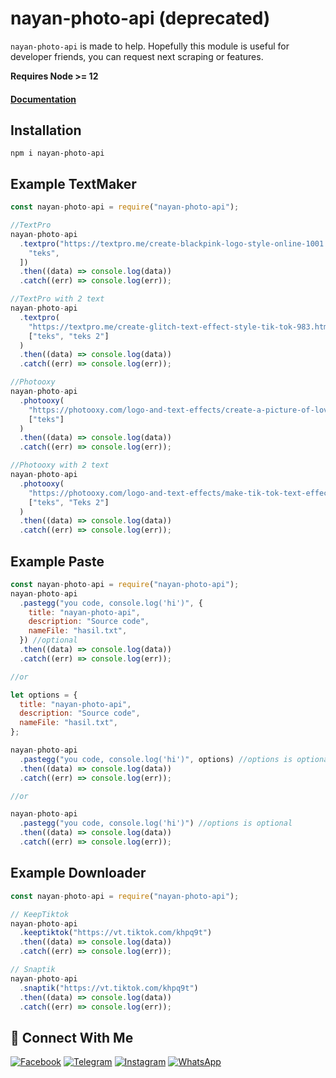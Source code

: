 # nayan-photo-api (deprecated)

`nayan-photo-api` is made to help. Hopefully this module is useful for developer friends, you can request next scraping or features.

<b>Requires Node >= 12</b>

#### [Documentation](https://github.com/ZefianAlfian/nayan-photo-api)

## Installation

```
npm i nayan-photo-api
```

## Example TextMaker

```js
const nayan-photo-api = require("nayan-photo-api");

//TextPro
nayan-photo-api
  .textpro("https://textpro.me/create-blackpink-logo-style-online-1001.html", [
    "teks",
  ])
  .then((data) => console.log(data))
  .catch((err) => console.log(err));

//TextPro with 2 text
nayan-photo-api
  .textpro(
    "https://textpro.me/create-glitch-text-effect-style-tik-tok-983.html",
    ["teks", "teks 2"]
  )
  .then((data) => console.log(data))
  .catch((err) => console.log(err));

//Photooxy
nayan-photo-api
  .photooxy(
    "https://photooxy.com/logo-and-text-effects/create-a-picture-of-love-message-377.html",
    ["teks"]
  )
  .then((data) => console.log(data))
  .catch((err) => console.log(err));

//Photooxy with 2 text
nayan-photo-api
  .photooxy(
    "https://photooxy.com/logo-and-text-effects/make-tik-tok-text-effect-375.html",
    ["teks", "Teks 2"]
  )
  .then((data) => console.log(data))
  .catch((err) => console.log(err));
```

## Example Paste

```js
const nayan-photo-api = require("nayan-photo-api");
nayan-photo-api
  .pastegg("you code, console.log('hi')", {
    title: "nayan-photo-api",
    description: "Source code",
    nameFile: "hasil.txt",
  }) //optional
  .then((data) => console.log(data))
  .catch((err) => console.log(err));

//or

let options = {
  title: "nayan-photo-api",
  description: "Source code",
  nameFile: "hasil.txt",
};

nayan-photo-api
  .pastegg("you code, console.log('hi')", options) //options is optional
  .then((data) => console.log(data))
  .catch((err) => console.log(err));

//or

nayan-photo-api
  .pastegg("you code, console.log('hi')") //options is optional
  .then((data) => console.log(data))
  .catch((err) => console.log(err));
```

## Example Downloader

```js
const nayan-photo-api = require("nayan-photo-api");

// KeepTiktok
nayan-photo-api
  .keeptiktok("https://vt.tiktok.com/khpq9t")
  .then((data) => console.log(data))
  .catch((err) => console.log(err));

// Snaptik
nayan-photo-api
  .snaptik("https://vt.tiktok.com/khpq9t")
  .then((data) => console.log(data))
  .catch((err) => console.log(err));
```

## &#x1F919; Connect With Me

[![Facebook](https://img.shields.io/badge/Facebook-%234267B2.svg?&style=for-the-badge&logo=facebook&logoColor=white)](https://facebook.com/zefian.zefian.98)
[![Telegram](https://img.shields.io/badge/Telegram-%230088cc.svg?&style=for-the-badge&logo=telegram&logoColor=white)](https://t.me/Zefiann)
[![Instagram](https://img.shields.io/badge/Instagram-E4405F?style=for-the-badge&logo=instagram&logoColor=white)](https://instagram.com/zefianalfian)
[![WhatsApp](https://img.shields.io/badge/WhatsApp-25D366?style=for-the-badge&logo=whatsapp&logoColor=white)](https://wa.me/6289630171792)
